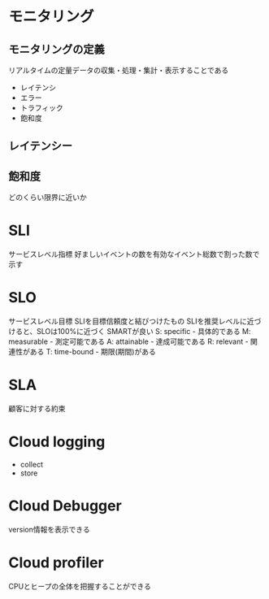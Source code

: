 # モニタリング

## モニタリングの定義

リアルタイムの定量データの収集・処理・集計・表示することである

- レイテンシ
- エラー
- トラフィック
- 飽和度

## レイテンシー

## 飽和度

どのくらい限界に近いか

# SLI

サービスレベル指標
好ましいイベントの数を有効なイベント総数で割った数で示す

# SLO

サービスレベル目標
SLIを目標信頼度と結びつけたもの
SLIを推奨レベルに近づけると、SLOは100%に近づく
SMARTが良い
S: specific
    - 具体的である
M: measurable
    - 測定可能である
A: attainable
    - 達成可能である
R: relevant
    - 関連性がある
T: time-bound
    - 期限(期間)がある

# SLA

顧客に対する約束

# Cloud logging

- collect
- store

# Cloud Debugger

version情報を表示できる

# Cloud profiler

CPUとヒープの全体を把握することができる